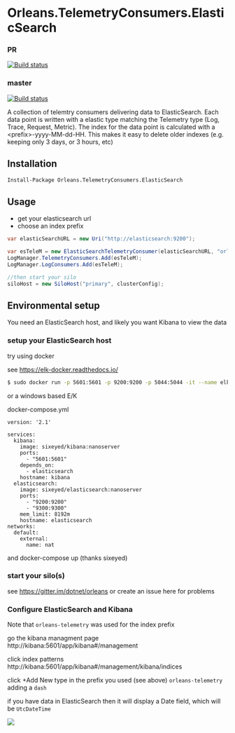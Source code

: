 # Orleans.TelemetryConsumers.ElasticSearch

### PR
[![Build status](https://ci.appveyor.com/api/projects/status/vtv4y6n8hmdbsrl5?svg=true)](https://ci.appveyor.com/project/OrleansContrib/orleans-telemetryconsumers-elasticsearch)

### master 
[![Build status](https://ci.appveyor.com/api/projects/status/vtv4y6n8hmdbsrl5/branch/master?svg=true)](https://ci.appveyor.com/project/OrleansContrib/orleans-telemetryconsumers-elasticsearch/branch/master)

A collection of telemtry consumers delivering data to ElasticSearch.  Each data point is written with a elastic type matching the Telemetry type (Log, Trace, Request, Metric).  The index for the data point is calculated with a \<prefix\>-yyyy-MM-dd-HH.  This makes it easy to delete older indexes (e.g. keeping only 3 days, or 3 hours, etc)

## Installation

```ps
Install-Package Orleans.TelemetryConsumers.ElasticSearch
```

## Usage

* get your elasticsearch url
* choose an index prefix


```cs
var elasticSearchURL = new Uri("http://elasticsearch:9200");

var esTeleM = new ElasticSearchTelemetryConsumer(elasticSearchURL, "orleans-telemetry");
LogManager.TelemetryConsumers.Add(esTeleM);
LogManager.LogConsumers.Add(esTeleM);

//then start your silo
siloHost = new SiloHost("primary", clusterConfig);
```

## Environmental setup

You need an ElasticSearch host, and likely you want Kibana to view the data

### setup your ElasticSearch host

try using docker

see https://elk-docker.readthedocs.io/

```bash
$ sudo docker run -p 5601:5601 -p 9200:9200 -p 5044:5044 -it --name elk sebp/elk
```
or a windows based E/K

docker-compose.yml

```
version: '2.1'

services:
  kibana:
    image: sixeyed/kibana:nanoserver
    ports: 
      - "5601:5601"
    depends_on:
      - elasticsearch
    hostname: kibana
  elasticsearch:
    image: sixeyed/elasticsearch:nanoserver
    ports:
      - "9200:9200"
      - "9300:9300"
    mem_limit: 8192m
    hostname: elasticsearch
networks:
  default:
    external:
      name: nat
```

and docker-compose up (thanks sixeyed)

### start your silo(s)

see https://gitter.im/dotnet/orleans or create an issue here for problems

### Configure ElasticSearch and Kibana

Note that `orleans-telemetry` was used for the index prefix

go the kibana managment page
http://kibana:5601/app/kibana#/management

click index patterns
http://kibana:5601/app/kibana#/management/kibana/indices

click +Add New
type in the prefix you used (see above) `orleans-telemetry` adding a `dash`

if you have data in ElasticSearch then it will display a Date field, which will be `UtcDateTime`


![](ES_metrics.png?raw=true)



